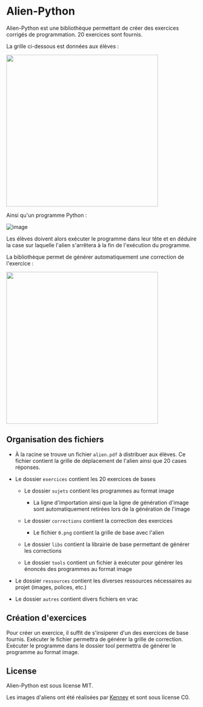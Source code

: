 # Alien-Python

Alien-Python est une bibliothèque permettant de créer des exercices corrigés de programmation. 20 exercices sont fournis.

La grille ci-dessous est données aux élèves :

<img src="https://user-images.githubusercontent.com/53106394/132256944-e0aa843a-f729-4e3f-8522-48c9dc8735f2.png" width="400" />

Ainsi qu'un programme Python :

![image](https://user-images.githubusercontent.com/53106394/132256741-9cd2c81c-0af4-421b-99ef-b27e183e0fd1.png)

Les élèves doivent alors exécuter le programme dans leur tête et en déduire la case sur laquelle l'alien s'arrêtera à la fin de l'exécution du programme.

La bibliothèque permet de générer automatiquement une correction de l'exercice :

<img src="https://user-images.githubusercontent.com/53106394/132256753-5725039b-a575-4d73-939d-996f8784726f.png" width="400" />

## Organisation des fichiers

- À la racine se trouve un fichier `alien.pdf` à distribuer aux élèves. Ce fichier contient la grille de déplacement de l'alien ainsi que 20 cases réponses.

- Le dossier `exercices` contient les 20 exercices de bases

  - Le dossier `sujets` contient les programmes au format image

    - La ligne d'importation ainsi que la ligne de génération d'image sont automatiquement retirées lors de la génération de l'image

  - Le dossier `corrections` contient la correction des exercices
    
    - Le fichier `0.png` contient la grille de base avec l'alien 

  - Le dossier `libs` contient la librairie de base permettant de générer les corrections

  - Le dossier `tools` contient un fichier à exécuter pour générer les énoncés des programmes au format image

- Le dossier `ressources` contient les diverses ressources nécessaires au projet (images, polices, etc.)

- Le dossier `autres` contient divers fichiers en vrac

## Création d'exercices

Pour créer un exercice, il suffit de s'insiperer d'un des exercices de base fournis. Exécuter le fichier permettra de générer la grille de correction. Exécuter le programme dans le dossier tool permettra de générer le programme au format image.

## License

Alien-Python est sous license MIT.

Les images d'aliens ont été réalisées par [Kenney](https://www.kenney.nl/assets/platformer-pack-redux) et sont sous license C0.
